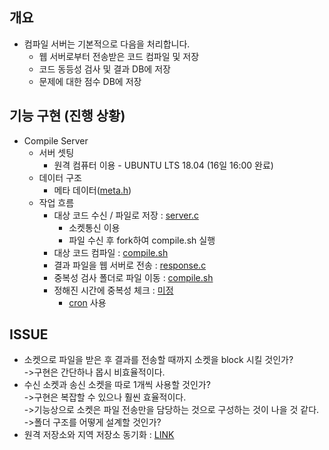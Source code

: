 ## 개요
- 컴파일 서버는 기본적으로 다음을 처리합니다.
  - 웹 서버로부터 전송받은 코드 컴파일 및 저장
  - 코드 동등성 검사 및 결과 DB에 저장
  - 문제에 대한 점수 DB에 저장

## 기능 구현 (진행 상황)
- Compile Server
  - 서버 셋팅
    - 원격 컴퓨터 이용 - UBUNTU LTS 18.04 (16일 16:00 완료)
  - 데이터 구조
    - 메타 데이터([meta.h]())
  - 작업 흐름
    - 대상 코드 수신 / 파일로 저장 : [server.c]()
      - 소켓통신 이용
      - 파일 수신 후 fork하여 compile.sh 실행
    - 대상 코드 컴파일 : [compile.sh]()
    - 결과 파일을 웹 서버로 전송 : [response.c]()
    - 중복성 검사 폴더로 파일 이동 : [compile.sh]()
    - 정해진 시간에 중복성 체크 : [미정]()
      - [cron](https://zetawiki.com/wiki/%EB%A6%AC%EB%88%85%EC%8A%A4_%EB%B0%98%EB%B3%B5_%EC%98%88%EC%95%BD%EC%9E%91%EC%97%85_cron,_crond,_crontab) 사용
  
## ISSUE
- 소켓으로 파일을 받은 후 결과를 전송할 때까지 소켓을 block 시킬 것인가?</br>
  ->구현은 간단하나 몹시 비효율적이다.
- 수신 소켓과 송신 소켓을 따로 1개씩 사용할 것인가?</br>
  ->구현은 복잡할 수 있으나 훨씬 효율적이다.</br>
  ->기능상으로 소켓은 파일 전송만을 담당하는 것으로 구성하는 것이 나을 것 같다.</br>
  ->폴더 구조를 어떻게 설계할 것인가?
- 원격 저장소와 지역 저장소 동기화 : [LINK](https://mylko72.gitbooks.io/git/content/remote/remote_sync.html)

